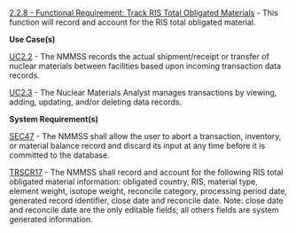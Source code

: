 <a href="https://dev.azure.com/Link-Technologies/NMMSS%20Requirements/_workitems/edit/145/" target="_blank">2.2.8 - Functional Requirement: Track RIS Total Obligated Materials</a> - This function will record and account for the RIS total obligated
material.

**Use Case(s)**

<a href="https://dev.azure.com/Link-Technologies/NMMSS%20Requirements/_workitems/edit/12/" target="_blank">UC2.2</a> - The NMMSS records the actual shipment/receipt or transfer of nuclear materials between facilities based upon incoming transaction data records.

<a href="https://dev.azure.com/Link-Technologies/NMMSS%20Requirements/_workitems/edit/449/" target="_blank">UC2.3</a> - The Nuclear Materials Analyst manages transactions by viewing, adding, updating, and/or deleting data records.

**System Requirement(s)**

<a href="https://dev.azure.com/Link-Technologies/NMMSS%20Requirements/_workitems/edit/13/" target="_blank">SEC47</a> - The NMMSS shall allow the user to abort a transaction, inventory, or material balance record and discard its input at any time before it is committed to the database.

<a href="https://dev.azure.com/Link-Technologies/NMMSS%20Requirements/_workitems/edit/32/" target="_blank">TRSCR17</a> - The NMMSS shall record and account for the following RIS total obligated material information: obligated country, RIS, material type, element weight, isotope weight, reconcile category, processing period date, generated record identifier, close date and reconcile date. Note: close date and reconcile date are the only editable fields; all others fields are system generated information.